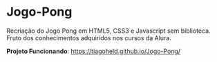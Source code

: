 # Jogo-Pong
Recriação do Jogo Pong em HTML5, CSS3 e Javascript sem biblioteca. Fruto dos conhecimentos adquiridos nos cursos da Alura.

**Projeto Funcionando**:
<https://tiagoheld.github.io/Jogo-Pong/>
